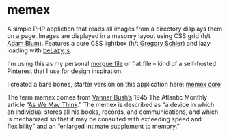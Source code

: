 # memex
A simple PHP appliction that reads all images from a directory displays them on a page. Images are displayed in a masonry layout using CSS grid (h/t [Adam Blum](https://codepen.io/AdamBlum/pen/fwrnE)). Features a pure CSS lightbox (h/t [Gregory Schier](https://codepen.io/gschier/pen/HCoqh)) and lazy loading with [beLazy.js](http://dinbror.dk/blazy/).

I'm using this as my personal [morgue file](https://en.wikipedia.org/wiki/Morgue_file) or flat file – kind of a self-hosted Pinterest that I use for design inspiration.

I created a bare bones, starter version on this application here: [memex core](https://github.com/kylejohnston/memex-core)

The term memex comes from [Vanner Bush’s](https://en.wikipedia.org/wiki/Vannevar_Bush) 1945 The Atlantic Monthly article “[As We May Think](https://www.theatlantic.com/magazine/archive/1945/07/as-we-may-think/303881/).” The memex is described as “a device in which an individual stores all his books, records, and communications, and which is mechanized so that it may be consulted with exceeding speed and flexibility” and an “enlarged intimate supplement to memory.”
